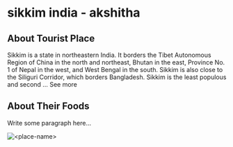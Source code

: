 # sikkim india - akshitha

## About Tourist Place 
Sikkim is a state in northeastern India. It borders the Tibet Autonomous Region of China in the north and northeast, Bhutan in the east, Province No. 1 of Nepal in the west, and West Bengal in the south. Sikkim is also close to the Siliguri Corridor, which borders Bangladesh. Sikkim is the least populous and second … See more

## About Their Foods
Write some paragraph here...

<img align="center" src="https://curlytales.com/wp-content/uploads/2020/04/Lachung-City-In-between-the-Mountain-Ranges.jpg" alt="<place-name>"/>

<!--Example: <img align="center" src="https://lotustours.in/assets/img/taj/photo-room-detail-1.jpg" alt="Taj Mahal"/> -->
